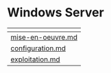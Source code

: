 # Windows Server



<table data-view="cards"><thead><tr><th data-card-target data-type="content-ref"></th></tr></thead><tbody><tr><td><a href="mise-en-oeuvre.md">mise-en-oeuvre.md</a></td></tr><tr><td><a href="configuration.md">configuration.md</a></td></tr><tr><td><a href="exploitation.md">exploitation.md</a></td></tr></tbody></table>
